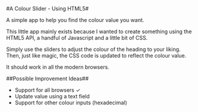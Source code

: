 #A Colour Slider - Using HTML5#

A simple app to help you find the colour value you want.

This little app mainly exists because I wanted to create something using the HTML5 API, a handful of Javascript and a little bit of CSS.

Simply use the sliders to adjust the colour of the heading to your liking. Then, just like magic, the CSS code is updated to reflect the colour value.

It should work in all the modern browsers.

##Possible Improvement Ideas##

* Support for all browsers &#x2713;
* Update value using a text field
* Support for other colour inputs (hexadecimal)